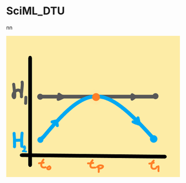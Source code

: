 # SciML_DTU
 nn
 
 ![](https://github.com/NicolajHMNielsen/SciML_DTU/blob/main/ANODE/Figures/unique.png)
